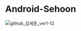 # Android-Sehoon

![github_김세훈_ver1-12](https://user-images.githubusercontent.com/70698151/135753916-daa72844-16b1-4049-8d2f-b25719f79e12.png)
